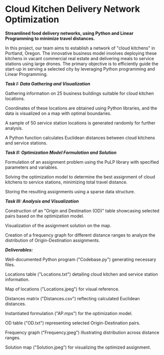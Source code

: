 # Cloud Kitchen Delivery Network Optimization
**Streamlined food delivery networks, using Python and Linear Programming to minimize travel distances.**

In this project, our team aims to establish a network of "cloud kitchens" in Portland, Oregon. The innovative business model involves deploying these kitchens in vacant commercial real estate and delivering meals to service stations using large drones. The primary objective is to efficiently guide the start-up in serving a selected city by leveraging Python programming and Linear Programming.

**_Task I: Data Gathering and Visualization_**

Gathering information on 25 business buildings suitable for cloud kitchen locations.

Coordinates of these locations are obtained using Python libraries, and the data is visualized on a map with optimal boundaries.

A sample of 50 service station locations is generated randomly for further analysis.

A Python function calculates Euclidean distances between cloud kitchens and service stations.

_**Task II: Optimization Model Formulation and Solution**_

Formulation of an assignment problem using the PuLP library with specified parameters and variables.

Solving the optimization model to determine the best assignment of cloud kitchens to service stations, minimizing total travel distance.

Storing the resulting assignments using a sparse data structure.

_**Task III: Analysis and Visualization**_

Construction of an "Origin and Destination (OD)" table showcasing selected pairs based on the optimization model.

Visualization of the assignment solution on the map.

Creation of a frequency graph for different distance ranges to analyze the distribution of Origin-Destination assignments.

_**Deliverables:**_

Well-documented Python program ("Codebase.py") generating necessary files.

Locations table ("Locations.txt") detailing cloud kitchen and service station information.

Map of locations ("Locations.jpeg") for visual reference.

Distances matrix ("Distances.csv") reflecting calculated Euclidean distances.

Instantiated formulation ("AP.mps") for the optimization model.

OD table ("OD.txt") representing selected Origin-Destination pairs.

Frequency graph ("Frequency.jpeg") illustrating distribution across distance ranges.

Solution map ("Solution.jpeg") for visualizing the optimized assignment.
